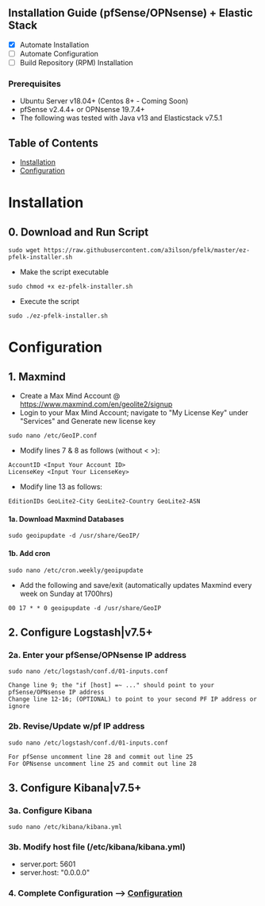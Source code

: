 ## Installation Guide (pfSense/OPNsense) + Elastic Stack 
- [x] Automate Installation
- [ ] Automate Configuration 
- [ ] Build Repository (RPM) Installation
### Prerequisites
- Ubuntu Server v18.04+ (Centos 8+ - Coming Soon)
- pfSense v2.4.4+ or OPNsense 19.7.4+
- The following was tested with Java v13 and Elasticstack v7.5.1

## Table of Contents
- [Installation](#installation)
- [Configuration](#configuration)

# Installation

## 0. Download and Run Script
```
sudo wget https://raw.githubusercontent.com/a3ilson/pfelk/master/ez-pfelk-installer.sh
```
- Make the script executable 
```
sudo chmod +x ez-pfelk-installer.sh
```
- Execute the script 
```
sudo ./ez-pfelk-installer.sh
```

# Configuration 

## 1. Maxmind
- Create a Max Mind Account @ https://www.maxmind.com/en/geolite2/signup
- Login to your Max Mind Account; navigate to "My License Key" under "Services" and Generate new license key
```
sudo nano /etc/GeoIP.conf
```
- Modify lines 7 & 8 as follows (without < >):
```
AccountID <Input Your Account ID>
LicenseKey <Input Your LicenseKey>
```
- Modify line 13 as follows:
```
EditionIDs GeoLite2-City GeoLite2-Country GeoLite2-ASN
```
#### 1a. Download Maxmind Databases
```
sudo geoipupdate -d /usr/share/GeoIP/
```

#### 1b. Add cron 
```
sudo nano /etc/cron.weekly/geoipupdate
```
- Add the following and save/exit (automatically updates Maxmind every week on Sunday at 1700hrs)
```
00 17 * * 0 geoipupdate -d /usr/share/GeoIP
```
## 2. Configure Logstash|v7.5+
### 2a. Enter your pfSense/OPNsense IP address 
`sudo nano /etc/logstash/conf.d/01-inputs.conf`
```
Change line 9; the "if [host] =~ ..." should point to your pfSense/OPNsense IP address
Change line 12-16; (OPTIONAL) to point to your second PF IP address or ignore
```

### 2b. Revise/Update w/pf IP address 
`sudo nano /etc/logstash/conf.d/01-inputs.conf`
```
For pfSense uncomment line 28 and commit out line 25
For OPNsense uncomment line 25 and commit out line 28
```
## 3. Configure Kibana|v7.5+
### 3a. Configure Kibana
```
sudo nano /etc/kibana/kibana.yml
```
### 3b. Modify host file (/etc/kibana/kibana.yml)
- server.port: 5601
- server.host: "0.0.0.0"

### 4. Complete Configuration --> [Configuration](https://github.com/a3ilson/pfelk/wiki/2---%5BConfiguration%5D)

